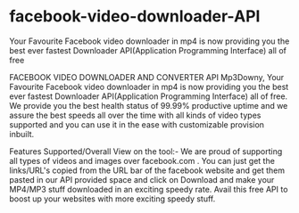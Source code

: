 # facebook-video-downloader-API
Your Favourite Facebook video downloader in mp4 is now providing you the best ever fastest Downloader API(Application Programming Interface) all of free

FACEBOOK VIDEO DOWNLOADER AND CONVERTER API
Mp3Downy, Your Favourite Facebook video downloader in mp4 is now providing you the best ever fastest Downloader API(Application Programming Interface) all of free. We provide you the best health status of 99.99% productive uptime and we assure the best speeds all over the time with all kinds of video types supported and you can use it in the ease with customizable provision inbuilt.

Features Supported/Overall View on the tool:- We are proud of supporting all types of videos and images over facebook.com . You can just get the links/URL's copied from the URL bar of the facebook website and get them pasted in our API provided space and click on Download and make your MP4/MP3 stuff downloaded in an exciting speedy rate. Avail this free API to boost up your websites with more exciting speedy stuff.
